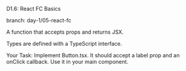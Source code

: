 D1.6: React FC Basics

branch: day-1/05-react-fc

A function that accepts props and returns JSX.

Types are defined with a TypeScript interface.

Your Task: Implement Button.tsx. It should accept a label prop and an onClick callback. Use it in your main component.
